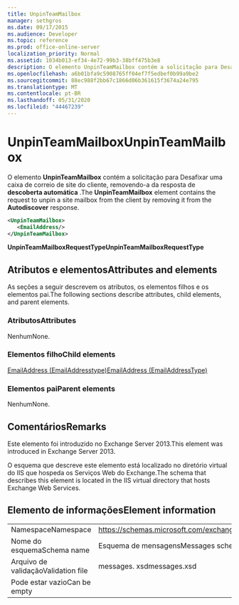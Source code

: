 ```yaml
---
title: UnpinTeamMailbox
manager: sethgros
ms.date: 09/17/2015
ms.audience: Developer
ms.topic: reference
ms.prod: office-online-server
localization_priority: Normal
ms.assetid: 1034b013-ef34-4e72-99b3-38bff475b3e8
description: O elemento UnpinTeamMailbox contém a solicitação para Desafixar uma caixa de correio de site do cliente, removendo-a da resposta de descoberta automática.
ms.openlocfilehash: a6b01bfa9c5908765ff04ef7f5edbef0b99a9be2
ms.sourcegitcommit: 88ec988f2bb67c1866d06b361615f3674a24e795
ms.translationtype: MT
ms.contentlocale: pt-BR
ms.lasthandoff: 05/31/2020
ms.locfileid: "44467239"
---
```

# <a name="unpinteammailbox"></a><span data-ttu-id="20673-103">UnpinTeamMailbox</span><span class="sxs-lookup"><span data-stu-id="20673-103">UnpinTeamMailbox</span></span>

<span data-ttu-id="20673-104">O elemento **UnpinTeamMailbox** contém a solicitação para Desafixar uma caixa de correio de site do cliente, removendo-a da resposta de **descoberta automática** .</span><span class="sxs-lookup"><span data-stu-id="20673-104">The **UnpinTeamMailbox** element contains the request to unpin a site mailbox from the client by removing it from the **Autodiscover** response.</span></span> 
  
```XML
<UnpinTeamMailbox>
   <EmailAddress/>
</UnpinTeamMailbox>
```

 <span data-ttu-id="20673-105">**UnpinTeamMailboxRequestType**</span><span class="sxs-lookup"><span data-stu-id="20673-105">**UnpinTeamMailboxRequestType**</span></span>
## <a name="attributes-and-elements"></a><span data-ttu-id="20673-106">Atributos e elementos</span><span class="sxs-lookup"><span data-stu-id="20673-106">Attributes and elements</span></span>

<span data-ttu-id="20673-107">As seções a seguir descrevem os atributos, os elementos filhos e os elementos pai.</span><span class="sxs-lookup"><span data-stu-id="20673-107">The following sections describe attributes, child elements, and parent elements.</span></span>
  
### <a name="attributes"></a><span data-ttu-id="20673-108">Atributos</span><span class="sxs-lookup"><span data-stu-id="20673-108">Attributes</span></span>

<span data-ttu-id="20673-109">Nenhum</span><span class="sxs-lookup"><span data-stu-id="20673-109">None.</span></span>
  
### <a name="child-elements"></a><span data-ttu-id="20673-110">Elementos filho</span><span class="sxs-lookup"><span data-stu-id="20673-110">Child elements</span></span>

[<span data-ttu-id="20673-111">EmailAddress (EmailAddresstype)</span><span class="sxs-lookup"><span data-stu-id="20673-111">EmailAddress (EmailAddressType)</span></span>](emailaddress-emailaddresstype.md)
  
### <a name="parent-elements"></a><span data-ttu-id="20673-112">Elementos pai</span><span class="sxs-lookup"><span data-stu-id="20673-112">Parent elements</span></span>

<span data-ttu-id="20673-113">Nenhum</span><span class="sxs-lookup"><span data-stu-id="20673-113">None.</span></span>
  
## <a name="remarks"></a><span data-ttu-id="20673-114">Comentários</span><span class="sxs-lookup"><span data-stu-id="20673-114">Remarks</span></span>

<span data-ttu-id="20673-115">Este elemento foi introduzido no Exchange Server 2013.</span><span class="sxs-lookup"><span data-stu-id="20673-115">This element was introduced in Exchange Server 2013.</span></span>
  
<span data-ttu-id="20673-116">O esquema que descreve este elemento está localizado no diretório virtual do IIS que hospeda os Serviços Web do Exchange.</span><span class="sxs-lookup"><span data-stu-id="20673-116">The schema that describes this element is located in the IIS virtual directory that hosts Exchange Web Services.</span></span>
  
## <a name="element-information"></a><span data-ttu-id="20673-117">Elemento de informações</span><span class="sxs-lookup"><span data-stu-id="20673-117">Element information</span></span>

|||
|:-----|:-----|
|<span data-ttu-id="20673-118">Namespace</span><span class="sxs-lookup"><span data-stu-id="20673-118">Namespace</span></span>  <br/> |https://schemas.microsoft.com/exchange/services/2006/messages  <br/> |
|<span data-ttu-id="20673-119">Nome do esquema</span><span class="sxs-lookup"><span data-stu-id="20673-119">Schema name</span></span>  <br/> |<span data-ttu-id="20673-120">Esquema de mensagens</span><span class="sxs-lookup"><span data-stu-id="20673-120">Messages schema</span></span>  <br/> |
|<span data-ttu-id="20673-121">Arquivo de validação</span><span class="sxs-lookup"><span data-stu-id="20673-121">Validation file</span></span>  <br/> |<span data-ttu-id="20673-122">messages. xsd</span><span class="sxs-lookup"><span data-stu-id="20673-122">messages.xsd</span></span>  <br/> |
|<span data-ttu-id="20673-123">Pode estar vazio</span><span class="sxs-lookup"><span data-stu-id="20673-123">Can be empty</span></span>  <br/> ||
   

